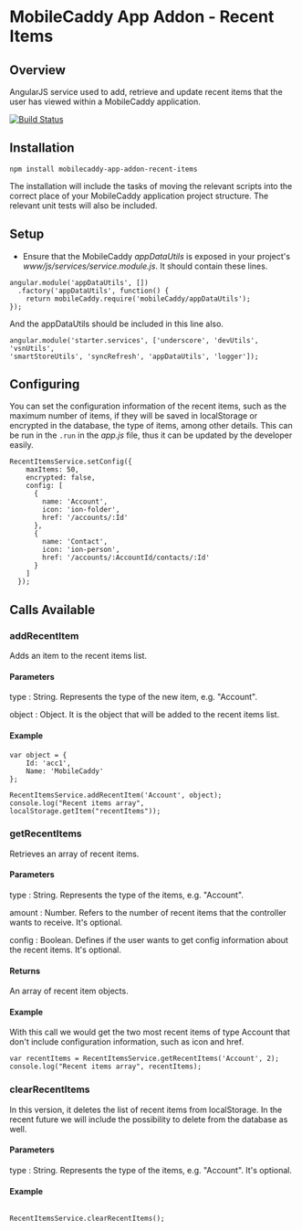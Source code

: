 # MobileCaddy App Addon - Recent Items

## Overview

AngularJS service used to add, retrieve and update recent items that the user has viewed within a MobileCaddy application.

[![Build Status](https://travis-ci.org/MobileCaddy/mobilecaddy-app-addon-recent-items.svg)](https://travis-ci.org/MobileCaddy/mobilecaddy-app-addon-recent-items)


## Installation

```
npm install mobilecaddy-app-addon-recent-items
```

The installation will include the tasks of moving the relevant scripts into the correct place of your MobileCaddy application project structure. The relevant unit tests will also be included.

## Setup

* Ensure that the MobileCaddy _appDataUtils_ is exposed in your project's _www/js/services/service.module.js_. It should contain these lines.

```
angular.module('appDataUtils', [])
  .factory('appDataUtils', function() {
    return mobileCaddy.require('mobileCaddy/appDataUtils');
});
```

And the appDataUtils should be included in this line also.

```
angular.module('starter.services', ['underscore', 'devUtils', 'vsnUtils',
'smartStoreUtils', 'syncRefresh', 'appDataUtils', 'logger']);
```

## Configuring

You can set the configuration information of the recent items, such as the maximum number of items, if they will be saved in localStorage or encrypted in the database, the type of items, among other details. This can be run in the `.run` in the _app.js_ file, thus it can be updated by the developer easily.

```
RecentItemsService.setConfig({
    maxItems: 50,
    encrypted: false,
    config: [
      {
        name: 'Account',
        icon: 'ion-folder',
        href: '/accounts/:Id'
      },
      {
        name: 'Contact',
        icon: 'ion-person',
        href: '/accounts/:AccountId/contacts/:Id'
      }
    ]
  });

```

## Calls Available


### addRecentItem ###

Adds an item to the recent items list.

#### Parameters ####

type : String. Represents the type of the new item, e.g. "Account".

object : Object. It is the object that will be added to the recent items list.

#### Example ####

```
var object = {
	Id: 'acc1',
	Name: 'MobileCaddy'
};

RecentItemsService.addRecentItem('Account', object);
console.log("Recent items array", localStorage.getItem("recentItems"));

```

### getRecentItems ###

Retrieves an array of recent items.

#### Parameters ####

type : String. Represents the type of the items, e.g. "Account".

amount : Number. Refers to the number of recent items that the controller wants to receive. It's optional.

config : Boolean. Defines if the user wants to get config information about the recent items. It's optional.

#### Returns ####

An array of recent item objects.

#### Example ####

With this call we would get the two most recent items of type Account that don't include configuration information, such as icon and href.

```
var recentItems = RecentItemsService.getRecentItems('Account', 2);
console.log("Recent items array", recentItems);

```

### clearRecentItems ###

In this version, it deletes the list of recent items from localStorage. In the recent future we will include the possibility to delete from the database as well.

#### Parameters ####

type : String. Represents the type of the items, e.g. "Account". It's optional.

#### Example ####

```

RecentItemsService.clearRecentItems();

```
